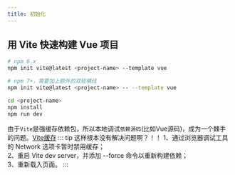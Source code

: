 ```yaml
---
title: 初始化
---
```

## 用 Vite 快速构建 Vue 项目
```bash
# npm 6.x
npm init vite@latest <project-name> --template vue

# npm 7+，需要加上额外的双短横线
npm init vite@latest <project-name> -- --template vue

cd <project-name>
npm install
npm run dev
```
由于```Vite```是强缓存依赖包，所以本地调试```依赖源码```(比如Vue源码)，成为一个棘手的问题。[Vite缓存](https://cn.vitejs.dev/guide/dep-pre-bundling.html#file-system-cache)
::: tip 这样根本没有解决问题啊？！！
1、通过浏览器调试工具的 Network 选项卡暂时禁用缓存；   
2、重启 Vite dev server，并添加 --force 命令以重新构建依赖；   
3、重新载入页面。
:::